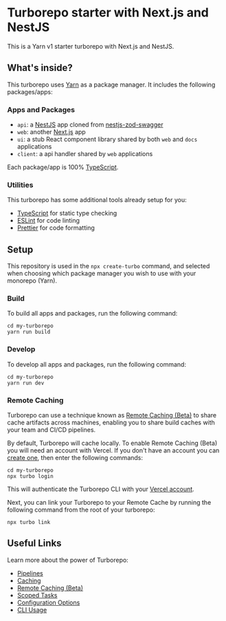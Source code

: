 # Turborepo starter with Next.js and NestJS

This is a Yarn v1 starter turborepo with Next.js and NestJS.

## What's inside?

This turborepo uses [Yarn](https://classic.yarnpkg.com/lang/en/) as a package manager. It includes the following packages/apps:

### Apps and Packages

- `api`: a [NestJS](https://nestjs.com/) app cloned from [nestjs-zod-swagger](https://github.com/Cookie-gg/nestjs-zod-swagger/tree/monorepo)
- `web`: another [Next.js](https://nextjs.org) app
- `ui`: a stub React component library shared by both `web` and `docs` applications
- `client`: a api handler shared by `web` applications

Each package/app is 100% [TypeScript](https://www.typescriptlang.org/).

### Utilities

This turborepo has some additional tools already setup for you:

- [TypeScript](https://www.typescriptlang.org/) for static type checking
- [ESLint](https://eslint.org/) for code linting
- [Prettier](https://prettier.io) for code formatting

## Setup

This repository is used in the `npx create-turbo` command, and selected when choosing which package manager you wish to use with your monorepo (Yarn).

### Build

To build all apps and packages, run the following command:

```
cd my-turborepo
yarn run build
```

### Develop

To develop all apps and packages, run the following command:

```
cd my-turborepo
yarn run dev
```

### Remote Caching

Turborepo can use a technique known as [Remote Caching (Beta)](https://turborepo.org/docs/core-concepts/remote-caching) to share cache artifacts across machines, enabling you to share build caches with your team and CI/CD pipelines.

By default, Turborepo will cache locally. To enable Remote Caching (Beta) you will need an account with Vercel. If you don't have an account you can [create one](https://vercel.com/signup), then enter the following commands:

```
cd my-turborepo
npx turbo login
```

This will authenticate the Turborepo CLI with your [Vercel account](https://vercel.com/docs/concepts/personal-accounts/overview).

Next, you can link your Turborepo to your Remote Cache by running the following command from the root of your turborepo:

```
npx turbo link
```

## Useful Links

Learn more about the power of Turborepo:

- [Pipelines](https://turborepo.org/docs/core-concepts/pipelines)
- [Caching](https://turborepo.org/docs/core-concepts/caching)
- [Remote Caching (Beta)](https://turborepo.org/docs/core-concepts/remote-caching)
- [Scoped Tasks](https://turborepo.org/docs/core-concepts/scopes)
- [Configuration Options](https://turborepo.org/docs/reference/configuration)
- [CLI Usage](https://turborepo.org/docs/reference/command-line-reference)

